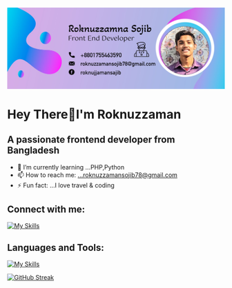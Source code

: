 ![alt text](https://raw.githubusercontent.com/Roknuzzaman5546/Roknuzzaman5546/main/Images/Cover.jpg)
#      Hey There👋I'm Roknuzzaman

## A passionate frontend developer from Bangladesh

- 🌱 I’m currently learning ...PHP,Python
- 📫 How to reach me: ...roknuzzamansojib78@gmail.com
- ⚡ Fun fact: ...I love travel & coding

## Connect with me:
[![My Skills](https://skillicons.dev/icons?i=twitter,linkedin,instagram)](https://www.linkedin.com/in/roknuzzaman-sojib-b794552a3/)

## Languages and Tools:
[![My Skills](https://skillicons.dev/icons?i=html,css,js,react,mongo,nextjs,firebase,figma,nodejs,bootstrap,tailwind,expressjs)](https://skillicons.dev)

[![GitHub Streak](https://github-readme-streak-stats.herokuapp.com?user=Roknuzzaman5546&theme=transparent&border_radius=4.4&exclude_days=Sun%2CMon%2CTue%2CWed%2CThu%2CFri%2CSat)](https://git.io/streak-stats)
